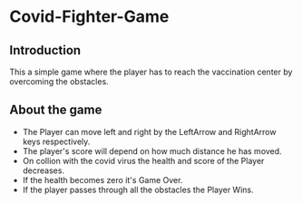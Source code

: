 # Covid-Fighter-Game
##  Introduction
This a simple game where the player has to reach the vaccination center by overcoming the obstacles.  
## About the game
- The Player can move left and right by the LeftArrow and RightArrow keys respectively.
- The player's score will depend on how much distance he has moved.
- On collion with the covid virus the health and score of the Player decreases.
- If the health becomes zero it's Game Over. 
- If the player passes through all the obstacles the Player Wins.


